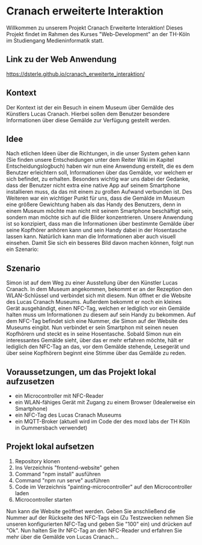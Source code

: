 # Cranach erweiterte Interaktion

Willkommen zu unserem Projekt Cranach Erweiterte Interaktion!
Dieses Projekt findet im Rahmen des Kurses "Web-Development" an der TH-Köln im Studiengang Medieninformatik statt.

## Link zu der Web Anwendung

https://dsterle.github.io/cranach_erweiterte_interaktion/

## Kontext

Der Kontext ist der ein Besuch in einem Museum über Gemälde des Künstlers Lucas Cranach. Hierbei sollen dem Benutzer besondere Informationen über diese Gemälde zur Verfügung gestellt werden.

## Idee

Nach etlichen Ideen über die Richtungen, in die unser System gehen kann (Sie finden unsere Entscheidungen unter dem Reiter Wiki im Kapitel Entscheidungslogbuch) haben wir nun eine Anwendung erstellt, die es dem Benutzer erleichtern soll, Informationen über das Gemälde, vor welchem er sich befindet, zu erhalten. Besonders wichtig war uns dabei der Gedanke, dass der Benutzer nicht extra eine native App auf seinem Smartphone installieren muss, da das mit einem zu großen Aufwand verbunden ist.
Des Weiteren war ein wichtiger Punkt für uns, dass die Gemälde im Museum eine größere Gewichtung haben als das Handy des Benutzers, denn in einem Museum möchte man nicht mit seinem Smartphone beschäftigt sein, sondern man möchte sich auf die Bilder konzentrieren.
Unsere Anwendung ist so konzipiert, dass man die Informationen über bestimmte Gemälde über seine Kopfhörer anhören kann und sein Handy dabei in der Hosentasche lassen kann. Natürlich kann man die Informationen aber auch visuell einsehen. Damit Sie sich ein besseres Bild davon machen können, folgt nun ein Szenario:

## Szenario

Simon ist auf dem Weg zu einer Ausstellung über den Künstler Lucas Cranach. In dem Museum angekommen, bekommt er an der Rezeption den WLAN-Schlüssel und verbindet sich mit diesem. Nun öffnet er die Website des Lucas Cranach Museums. Außerdem bekommt er noch ein kleines Gerät ausgehändigt, einen NFC-Tag, welchen er lediglich vor ein Gemälde halten muss um Informationen zu diesem auf sein Handy zu bekommen. Auf dem NFC-Tag befindet sich eine Nummer, die Simon auf der Website des Museums eingibt. Nun verbindet er sein Smartphon mit seinen neuen Kopfhörern und steckt es in seine Hosentasche. Sobald Simon nun ein interessantes Gemälde sieht, über das er mehr erfahren möchte, hält er lediglich den NFC-Tag an das, vor dem Gemälde stehende, Lesegerät und über seine Kopfhörern beginnt eine Stimme über das Gemälde zu reden.

## Voraussetzungen, um das Projekt lokal aufzusetzen

* ein Microcontroller mit NFC-Reader
* ein WLAN-fähiges Gerät mit Zugang zu einem Browser (Idealerweise ein Smartphone)
* ein NFC-Tag des Lucas Cranach Museums
* ein MQTT-Broker (aktuell wird im Code der des moxd labs der TH Köln in Gummersbach verwendet)

## Projekt lokal aufsetzen

1. Repository klonen
2. Ins Verzeichnis "frontend-website" gehen
3. Command "npm install" ausführen
4. Command "npm run serve" ausführen
5. Code im Verzeichnis "painting-microcontroller" auf den Microcontroller laden
6. Microcontroller starten

Nun kann die Website geöffnet werden. Geben Sie anschließend die Nummer auf der Rückseite des NFC-Tags ein (Zu Testzwecken nehmen Sie unseren konfigurierten NFC-Tag und geben Sie "100" ein) und drücken auf "Ok". Nun halten Sie Ihr NFC-Tag an den NFC-Reader und erfahren Sie mehr über die Gemälde von Lucas Cranach... 

